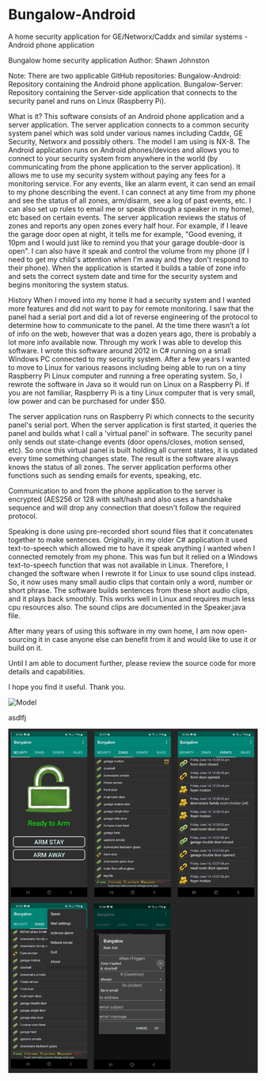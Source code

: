 # Bungalow-Android
A home security application for GE/Networx/Caddx and similar systems - Android phone application

Bungalow home security application
Author: Shawn Johnston

Note: There are two applicable GitHub repositories:
Bungalow-Android: Repository containing the Android phone application.
Bungalow-Server: Repository containing the Server-side application that connects to the security panel and runs on Linux (Raspberry Pi).

What is it?
This software consists of an Android phone application and a server application. The server application connects to a common security system panel which was sold under various names including Caddx, GE Security, Networx and possibly others. The model I am using is NX-8. The Android application runs on Android phones/devices and allows you to connect to your security system from anywhere in the world (by communicating from the phone application to the server application). It allows me to use my security system without paying any fees for a monitoring service. For any events, like an alarm event, it can send an email to my phone describing the event. I can connect at any time from my phone and see the status of all zones, arm/disarm, see a log of past events, etc. I can also set up rules to email me or speak (through a speaker in my home), etc based on certain events. The server application reviews the status of zones and reports any open zones every half hour. For example, if I leave the garage door open at night, it tells me for example, "Good evening, it 10pm and I would just like to remind you that your garage double-door is open". I can also have it speak and control the volume from my phone (if I need to get my child's attention when I'm away and they don't respond to their phone). When the application is started it builds a table of zone info and sets the correct system date and time for the security system and begins monitoring the system status.

History
When I moved into my home it had a security system and I wanted more features and did not want to pay for remote monitoring. I saw that the panel had a serial port and did a lot of reverse engineering of the protocol to determine how to communicate to the panel. At the time there wasn’t a lot of info on the web, however that was a dozen years ago, there is probably a lot more info available now. Through my work I was able to develop this software. 
I wrote this software around 2012 in C# running on a small Windows PC connected to my security system. After a few years I wanted to move to Linux for various reasons including being able to run on a tiny Raspberry Pi Linux computer and running a free operating system. So, I rewrote the software in Java so it would run on Linux on a Raspberry Pi. If you are not familiar, Raspberry Pi is a tiny Linux computer that is very small, low power and can be purchased for under $50.

The server application runs on Raspberry Pi which connects to the security panel's serial port. When the server application is first started, it queries the panel and builds what I call a 'virtual panel' in software. The security panel only sends out state-change events (door opens/closes, motion sensed, etc). So once this virtual panel is built holding all current states, it is updated every time something changes state. The result is the software always knows the status of all zones. The server application performs other functions such as sending emails for events, speaking, etc.

Communication to and from the phone application to the server is encrypted (AES256 or 128 with salt/hash and also uses a handshake sequence and will drop any connection that doesn't follow the required protocol. 

Speaking is done using pre-recorded short sound files that it concatenates together to make sentences. Originally, in my older C# application it used text-to-speech which allowed me to have it speak anything I wanted when I connected remotely from my phone. This was fun but it relied on a Windows text-to-speech function that was not available in Linux. Therefore, I changed the software when I rewrote it for Linux to use sound clips instead. So, it now uses many small audio clips that contain only a word, number or short phrase. The software builds sentences from these short audio clips, and it plays back smoothly. This works well in Linux and requires much less cpu resources also. The sound clips are documented in the Speaker.java file. 

After many years of using this software in my own home, I am now open-sourcing it in case anyone else can benefit from it and would like to use it or build on it.

Until I am able to document further, please review the source code for more details and capabilities.

I hope you find it useful. Thank you.

![Model]([Paste_link_here](https://github.com/shtojo/Bungalow-Android/blob/e02c4c7dea90d6fd6a15e0fc0885812e8e35688d/Screenshots.png))

asdlfj

![Alt text](Screenshots.png)




